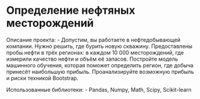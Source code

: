 # Определение нефтяных месторождений

Описание проекта:
    - Допустим, вы работаете в нефтедобывающей компании. Нужно решить, где бурить новую скважину. Предоставлены пробы нефти в трёх регионах: в каждом 10 000 месторождений, где измерили качество нефти и объём её запасов. Постройте модель машинного обучения, которая поможет определить регион, где добыча принесёт наибольшую прибыль. Проанализируйте возможную прибыль и риски техникой Bootstrap.

Использованные библиотеки:
    - Pandas, Numpy, Math, Scipy, Scikit-learn
